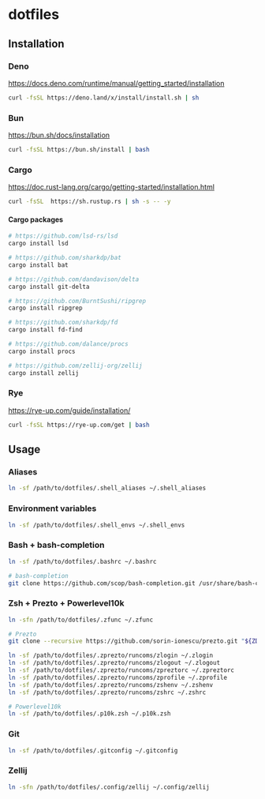 # dotfiles

## Installation

### Deno

https://docs.deno.com/runtime/manual/getting_started/installation

```sh
curl -fsSL https://deno.land/x/install/install.sh | sh
```

### Bun

https://bun.sh/docs/installation

```sh
curl -fsSL https://bun.sh/install | bash
```

### Cargo

https://doc.rust-lang.org/cargo/getting-started/installation.html

```sh
curl -fsSL  https://sh.rustup.rs | sh -s -- -y
```

#### Cargo packages

```sh
# https://github.com/lsd-rs/lsd
cargo install lsd

# https://github.com/sharkdp/bat
cargo install bat

# https://github.com/dandavison/delta
cargo install git-delta

# https://github.com/BurntSushi/ripgrep
cargo install ripgrep

# https://github.com/sharkdp/fd
cargo install fd-find

# https://github.com/dalance/procs
cargo install procs

# https://github.com/zellij-org/zellij
cargo install zellij
```

### Rye

https://rye-up.com/guide/installation/

```sh
curl -fsSL https://rye-up.com/get | bash
```

## Usage

### Aliases

```sh
ln -sf /path/to/dotfiles/.shell_aliases ~/.shell_aliases
```

### Environment variables

```sh
ln -sf /path/to/dotfiles/.shell_envs ~/.shell_envs
```

### Bash + bash-completion

```sh
ln -sf /path/to/dotfiles/.bashrc ~/.bashrc

# bash-completion
git clone https://github.com/scop/bash-completion.git /usr/share/bash-completion
```

### Zsh + Prezto + Powerlevel10k

```sh
ln -sfn /path/to/dotfiles/.zfunc ~/.zfunc

# Prezto
git clone --recursive https://github.com/sorin-ionescu/prezto.git "${ZDOTDIR:-$HOME}/.zprezto"

ln -sf /path/to/dotfiles/.zprezto/runcoms/zlogin ~/.zlogin
ln -sf /path/to/dotfiles/.zprezto/runcoms/zlogout ~/.zlogout
ln -sf /path/to/dotfiles/.zprezto/runcoms/zpreztorc ~/.zpreztorc
ln -sf /path/to/dotfiles/.zprezto/runcoms/zprofile ~/.zprofile
ln -sf /path/to/dotfiles/.zprezto/runcoms/zshenv ~/.zshenv
ln -sf /path/to/dotfiles/.zprezto/runcoms/zshrc ~/.zshrc

# Powerlevel10k
ln -sf /path/to/dotfiles/.p10k.zsh ~/.p10k.zsh
```

### Git

```sh
ln -sf /path/to/dotfiles/.gitconfig ~/.gitconfig
```

### Zellij

```sh
ln -sfn /path/to/dotfiles/.config/zellij ~/.config/zellij
```
